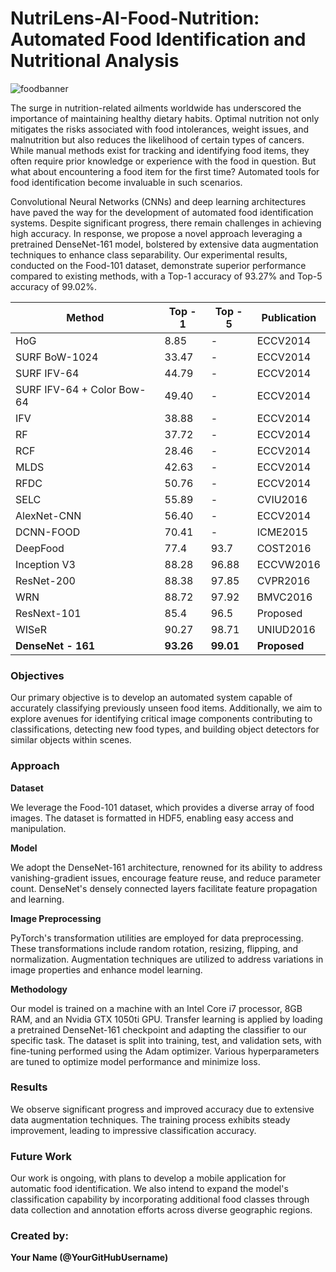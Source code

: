 # NutriLens-AI-Food-Nutrition: Automated Food Identification and Nutritional Analysis

![foodbanner](insert_your_image_url_here)

The surge in nutrition-related ailments worldwide has underscored the importance of maintaining healthy dietary habits. Optimal nutrition not only mitigates the risks associated with food intolerances, weight issues, and malnutrition but also reduces the likelihood of certain types of cancers. While manual methods exist for tracking and identifying food items, they often require prior knowledge or experience with the food in question. But what about encountering a food item for the first time? Automated tools for food identification become invaluable in such scenarios.

Convolutional Neural Networks (CNNs) and deep learning architectures have paved the way for the development of automated food identification systems. Despite significant progress, there remain challenges in achieving high accuracy. In response, we propose a novel approach leveraging a pretrained DenseNet-161 model, bolstered by extensive data augmentation techniques to enhance class separability. Our experimental results, conducted on the Food-101 dataset, demonstrate superior performance compared to existing methods, with a Top-1 accuracy of 93.27% and Top-5 accuracy of 99.02%.

| Method               | Top - 1 | Top - 5 | Publication  |
|----------------------|---------|---------|--------------|
| HoG                  | 8.85    | -       | ECCV2014     |
| SURF BoW-1024        | 33.47   | -       | ECCV2014     |
| SURF IFV-64          | 44.79   | -       | ECCV2014     |
| SURF IFV-64 + Color Bow-64 | 49.40 | -     | ECCV2014     |
| IFV                  | 38.88   | -       | ECCV2014     |
| RF                   | 37.72   | -       | ECCV2014     |
| RCF                  | 28.46   | -       | ECCV2014     |
| MLDS                 | 42.63   | -       | ECCV2014     |
| RFDC                 | 50.76   | -       | ECCV2014     |
| SELC                 | 55.89   | -       | CVIU2016     |
| AlexNet-CNN          | 56.40   | -       | ECCV2014     |
| DCNN-FOOD            | 70.41   | -       | ICME2015     |
| DeepFood             | 77.4    | 93.7    | COST2016     |
| Inception V3         | 88.28   | 96.88   | ECCVW2016    |
| ResNet-200           | 88.38   | 97.85   | CVPR2016     |
| WRN                  | 88.72   | 97.92   | BMVC2016     |
| ResNext-101          | 85.4    | 96.5    | Proposed     |
| WISeR                | 90.27   | 98.71   | UNIUD2016    |
| **DenseNet - 161**   | **93.26** | **99.01** | **Proposed** |

### Objectives

Our primary objective is to develop an automated system capable of accurately classifying previously unseen food items. Additionally, we aim to explore avenues for identifying critical image components contributing to classifications, detecting new food types, and building object detectors for similar objects within scenes.

### Approach

**Dataset**

We leverage the Food-101 dataset, which provides a diverse array of food images. The dataset is formatted in HDF5, enabling easy access and manipulation.

**Model**

We adopt the DenseNet-161 architecture, renowned for its ability to address vanishing-gradient issues, encourage feature reuse, and reduce parameter count. DenseNet's densely connected layers facilitate feature propagation and learning.

**Image Preprocessing**

PyTorch's transformation utilities are employed for data preprocessing. These transformations include random rotation, resizing, flipping, and normalization. Augmentation techniques are utilized to address variations in image properties and enhance model learning.

**Methodology**

Our model is trained on a machine with an Intel Core i7 processor, 8GB RAM, and an Nvidia GTX 1050ti GPU. Transfer learning is applied by loading a pretrained DenseNet-161 checkpoint and adapting the classifier to our specific task. The dataset is split into training, test, and validation sets, with fine-tuning performed using the Adam optimizer. Various hyperparameters are tuned to optimize model performance and minimize loss.

### Results

We observe significant progress and improved accuracy due to extensive data augmentation techniques. The training process exhibits steady improvement, leading to impressive classification accuracy.

### Future Work

Our work is ongoing, with plans to develop a mobile application for automatic food identification. We also intend to expand the model's classification capability by incorporating additional food classes through data collection and annotation efforts across diverse geographic regions.

### Created by:

**Your Name (@YourGitHubUsername)**
